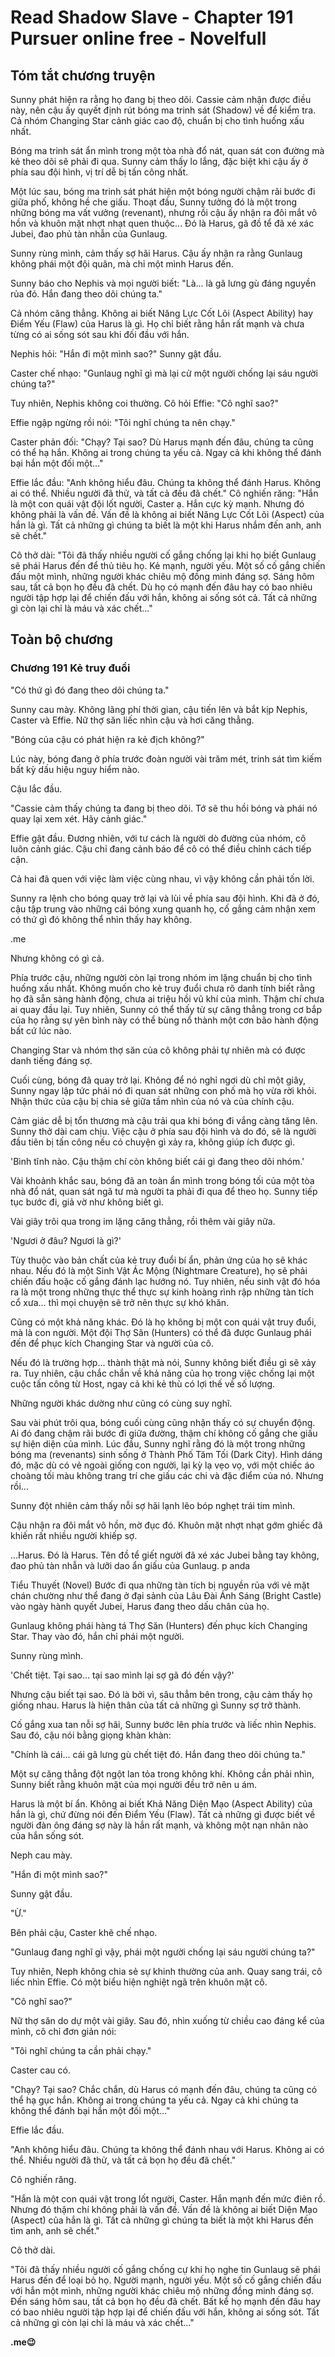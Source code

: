 # Read Shadow Slave - Chapter 191 Pursuer online free - Novelfull

## Tóm tắt chương truyện

Sunny phát hiện ra rằng họ đang bị theo dõi. Cassie cảm nhận được điều này, nên cậu ấy quyết định rút bóng ma trinh sát (Shadow) về để kiểm tra. Cả nhóm Changing Star cảnh giác cao độ, chuẩn bị cho tình huống xấu nhất.

Bóng ma trinh sát ẩn mình trong một tòa nhà đổ nát, quan sát con đường mà kẻ theo dõi sẽ phải đi qua. Sunny cảm thấy lo lắng, đặc biệt khi cậu ấy ở phía sau đội hình, vị trí dễ bị tấn công nhất.

Một lúc sau, bóng ma trinh sát phát hiện một bóng người chậm rãi bước đi giữa phố, không hề che giấu. Thoạt đầu, Sunny tưởng đó là một trong những bóng ma vất vưởng (revenant), nhưng rồi cậu ấy nhận ra đôi mắt vô hồn và khuôn mặt nhợt nhạt quen thuộc... Đó là Harus, gã đồ tể đã xé xác Jubei, đao phủ tàn nhẫn của Gunlaug.

Sunny rùng mình, cảm thấy sợ hãi Harus. Cậu ấy nhận ra rằng Gunlaug không phái một đội quân, mà chỉ một mình Harus đến.

Sunny báo cho Nephis và mọi người biết: "Là... là gã lưng gù đáng nguyền rủa đó. Hắn đang theo dõi chúng ta."

Cả nhóm căng thẳng. Không ai biết Năng Lực Cốt Lõi (Aspect Ability) hay Điểm Yếu (Flaw) của Harus là gì. Họ chỉ biết rằng hắn rất mạnh và chưa từng có ai sống sót sau khi đối đầu với hắn.

Nephis hỏi: "Hắn đi một mình sao?" Sunny gật đầu.

Caster chế nhạo: "Gunlaug nghĩ gì mà lại cử một người chống lại sáu người chúng ta?"

Tuy nhiên, Nephis không coi thường. Cô hỏi Effie: "Cô nghĩ sao?"

Effie ngập ngừng rồi nói: "Tôi nghĩ chúng ta nên chạy."

Caster phản đối: "Chạy? Tại sao? Dù Harus mạnh đến đâu, chúng ta cũng có thể hạ hắn. Không ai trong chúng ta yếu cả. Ngay cả khi không thể đánh bại hắn một đối một..."

Effie lắc đầu: "Anh không hiểu đâu. Chúng ta không thể đánh Harus. Không ai có thể. Nhiều người đã thử, và tất cả đều đã chết." Cô nghiến răng: "Hắn là một con quái vật đội lốt người, Caster ạ. Hắn cực kỳ mạnh. Nhưng đó không phải là vấn đề. Vấn đề là không ai biết Năng Lực Cốt Lõi (Aspect) của hắn là gì. Tất cả những gì chúng ta biết là một khi Harus nhắm đến anh, anh sẽ chết."

Cô thở dài: "Tôi đã thấy nhiều người cố gắng chống lại khi họ biết Gunlaug sẽ phái Harus đến để thủ tiêu họ. Kẻ mạnh, người yếu. Một số cố gắng chiến đấu một mình, những người khác chiêu mộ đồng minh đáng sợ. Sáng hôm sau, tất cả bọn họ đều đã chết. Dù họ có mạnh đến đâu hay có bao nhiêu người tập hợp lại để chiến đấu với hắn, không ai sống sót cả. Tất cả những gì còn lại chỉ là máu và xác chết..."

## Toàn bộ chương

### Chương 191 Kẻ truy đuổi

"Có thứ gì đó đang theo dõi chúng ta."

Sunny cau mày. Không lãng phí thời gian, cậu tiến lên và bắt kịp Nephis, Caster và Effie. Nữ thợ săn liếc nhìn cậu và hơi căng thẳng.

"Bóng của cậu có phát hiện ra kẻ địch không?"

Lúc này, bóng đang ở phía trước đoàn người vài trăm mét, trinh sát tìm kiếm bất kỳ dấu hiệu nguy hiểm nào.

Cậu lắc đầu.

"Cassie cảm thấy chúng ta đang bị theo dõi. Tớ sẽ thu hồi bóng và phái nó quay lại xem xét. Hãy cảnh giác."

Effie gật đầu. Đương nhiên, với tư cách là người dò đường của nhóm, cô luôn cảnh giác. Cậu chỉ đang cảnh báo để cô có thể điều chỉnh cách tiếp cận.

Cả hai đã quen với việc làm việc cùng nhau, vì vậy không cần phải tốn lời.

Sunny ra lệnh cho bóng quay trở lại và lùi về phía sau đội hình. Khi đã ở đó, cậu tập trung vào những cái bóng xung quanh họ, cố gắng cảm nhận xem có thứ gì đó không thể nhìn thấy hay không.

.me

Nhưng không có gì cả.

Phía trước cậu, những người còn lại trong nhóm im lặng chuẩn bị cho tình huống xấu nhất. Không muốn cho kẻ truy đuổi chưa rõ danh tính biết rằng họ đã sẵn sàng hành động, chưa ai triệu hồi vũ khí của mình. Thậm chí chưa ai quay đầu lại. Tuy nhiên, Sunny có thể thấy từ sự căng thẳng trong cơ bắp của họ rằng sự yên bình này có thể bùng nổ thành một cơn bão hành động bất cứ lúc nào.

Changing Star và nhóm thợ săn của cô không phải tự nhiên mà có được danh tiếng đáng sợ.

Cuối cùng, bóng đã quay trở lại. Không để nó nghỉ ngơi dù chỉ một giây, Sunny ngay lập tức phái nó đi quan sát những con phố mà họ vừa rời khỏi. Nhận thức của cậu bị chia sẻ giữa tầm nhìn của nó và của chính cậu.

Cảm giác dễ bị tổn thương mà cậu trải qua khi bóng đi vắng càng tăng lên. Sunny thở dài cam chịu. Việc cậu ở phía sau đội hình và do đó, sẽ là người đầu tiên bị tấn công nếu có chuyện gì xảy ra, không giúp ích được gì.

'Bình tĩnh nào. Cậu thậm chí còn không biết cái gì đang theo dõi nhóm.'

Vài khoảnh khắc sau, bóng đã an toàn ẩn mình trong bóng tối của một tòa nhà đổ nát, quan sát ngã tư mà người ta phải đi qua để theo họ. Sunny tiếp tục bước đi, giả vờ như không biết gì.

Vài giây trôi qua trong im lặng căng thẳng, rồi thêm vài giây nữa.

'Ngươi ở đâu? Ngươi là gì?'

Tùy thuộc vào bản chất của kẻ truy đuổi bí ẩn, phản ứng của họ sẽ khác nhau. Nếu đó là một Sinh Vật Ác Mộng (Nightmare Creature), họ sẽ phải chiến đấu hoặc cố gắng đánh lạc hướng nó. Tuy nhiên, nếu sinh vật đó hóa ra là một trong những thực thể thực sự kinh hoàng rình rập những tàn tích cổ xưa... thì mọi chuyện sẽ trở nên thực sự khó khăn.

Cũng có một khả năng khác. Đó là họ không bị một con quái vật truy đuổi, mà là con người. Một đội Thợ Săn (Hunters) có thể đã được Gunlaug phái đến để phục kích Changing Star và người của cô.

Nếu đó là trường hợp... thành thật mà nói, Sunny không biết điều gì sẽ xảy ra. Tuy nhiên, cậu chắc chắn về khả năng của họ trong việc chống lại một cuộc tấn công từ Host, ngay cả khi kẻ thù có lợi thế về số lượng.

Những người khác dường như cũng có cùng suy nghĩ.

Sau vài phút trôi qua, bóng cuối cùng cũng nhận thấy có sự chuyển động. Ai đó đang chậm rãi bước đi giữa đường, thậm chí không cố gắng che giấu sự hiện diện của mình. Lúc đầu, Sunny nghĩ rằng đó là một trong những bóng ma (revenants) sinh sống ở Thành Phố Tăm Tối (Dark City). Hình dáng đó, mặc dù có vẻ ngoài giống con người, lại kỳ lạ vẹo vọ, với một chiếc áo choàng tối màu không trang trí che giấu các chi và đặc điểm của nó. Nhưng rồi...

Sunny đột nhiên cảm thấy nỗi sợ hãi lạnh lẽo bóp nghẹt trái tim mình.

Cậu nhận ra đôi mắt vô hồn, mờ đục đó. Khuôn mặt nhợt nhạt gớm ghiếc đã khiến rất nhiều người khiếp sợ.

...Harus. Đó là Harus. Tên đồ tể giết người đã xé xác Jubei bằng tay không, đao phủ tàn nhẫn và lưỡi dao ẩn giấu của Gunlaug. p anda

Tiểu Thuyết (Novel) Bước đi qua những tàn tích bị nguyền rủa với vẻ mặt chán chường như thể đang ở đại sảnh của Lâu Đài Ánh Sáng (Bright Castle) vào ngày hành quyết Jubei, Harus đang theo dấu chân của họ.

Gunlaug không phái hàng tá Thợ Săn (Hunters) đến phục kích Changing Star. Thay vào đó, hắn chỉ phái một người.

Sunny rùng mình.

'Chết tiệt. Tại sao... tại sao mình lại sợ gã đó đến vậy?'

Nhưng cậu biết tại sao. Đó là bởi vì, sâu thẳm bên trong, cậu cảm thấy họ giống nhau. Harus là hiện thân của tất cả những gì Sunny sợ trở thành.

Cố gắng xua tan nỗi sợ hãi, Sunny bước lên phía trước và liếc nhìn Nephis. Sau đó, cậu nói bằng giọng khàn khàn:

"Chính là cái... cái gã lưng gù chết tiệt đó. Hắn đang theo dõi chúng ta."

Một sự căng thẳng đột ngột lan tỏa trong không khí. Không cần phải nhìn, Sunny biết rằng khuôn mặt của mọi người đều trở nên u ám.

Harus là một bí ẩn. Không ai biết Khả Năng Diện Mạo (Aspect Ability) của hắn là gì, chứ đừng nói đến Điểm Yếu (Flaw). Tất cả những gì được biết về người đàn ông đáng sợ này là hắn rất mạnh, và không một nạn nhân nào của hắn sống sót.

Neph cau mày.

"Hắn đi một mình sao?"

Sunny gật đầu.

"Ừ."

Bên phải cậu, Caster khẽ chế nhạo.

"Gunlaug đang nghĩ gì vậy, phái một người chống lại sáu người chúng ta?"

Tuy nhiên, Neph không chia sẻ sự khinh thường của anh. Quay sang trái, cô liếc nhìn Effie. Có một biểu hiện nghiệt ngã trên khuôn mặt cô.

"Cô nghĩ sao?"

Nữ thợ săn do dự một vài giây. Sau đó, nhìn xuống từ chiều cao đáng kể của mình, cô chỉ đơn giản nói:

"Tôi nghĩ chúng ta cần phải chạy."

Caster cau có.

"Chạy? Tại sao? Chắc chắn, dù Harus có mạnh đến đâu, chúng ta cũng có thể hạ gục hắn. Không ai trong chúng ta yếu cả. Ngay cả khi chúng ta không thể đánh bại hắn một đối một..."

Effie lắc đầu.

"Anh không hiểu đâu. Chúng ta không thể đánh nhau với Harus. Không ai có thể. Nhiều người đã thử, và tất cả bọn họ đều đã chết."

Cô nghiến răng.

"Hắn là một con quái vật trong lốt người, Caster. Hắn mạnh đến mức điên rồ. Nhưng đó thậm chí không phải là vấn đề. Vấn đề là không ai biết Diện Mạo (Aspect) của hắn là gì. Tất cả những gì chúng ta biết là một khi Harus đến tìm anh, anh sẽ chết."

Cô thở dài.

"Tôi đã thấy nhiều người cố gắng chống cự khi họ nghe tin Gunlaug sẽ phái Harus đến để loại bỏ họ. Người mạnh, người yếu. Một số cố gắng chiến đấu với hắn một mình, những người khác chiêu mộ những đồng minh đáng sợ. Đến sáng hôm sau, tất cả bọn họ đều đã chết. Bất kể họ mạnh đến đâu hay có bao nhiêu người tập hợp lại để chiến đấu với hắn, không ai sống sót. Tất cả những gì còn lại chỉ là máu và xác chết..."

**.me😉**